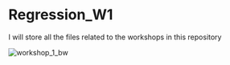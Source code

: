 # Regression_W1

 I will store all the files related to the workshops in this repository
   
      
         



![workshop_1_bw](https://user-images.githubusercontent.com/16159696/31791376-5f796f42-b4e6-11e7-9c81-cf041b6fbe94.png)
